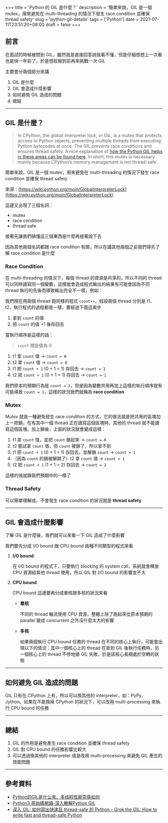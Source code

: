 +++
title = 'Python 的 GIL 是什麼？'
description = '簡單來說，GIL 是一個 mutex，用來避免在 multi-threading 的情況下發生 race condition 並確保 thread safety'
slug = 'python-gil-details'
tags = ['Python']
date = 2021-07-11T23:51:20+08:00
draft = false
+++

## 前言

在面試的時候被問到 GIL，雖然我是直接回答說我看不懂，但是仔細想想上一次看也是快一年前了，於是想趁報到前再來挑戰一次 GIL

主要會分兩個部分來講

1. GIL 是什麼
2. GIL 會造成什麼影響
3. 如何避免 GIL 造成的問題
4. 總結

---

## GIL 是什麼？

> In CPython, the global interpreter lock, or GIL, is a mutex that protects access to Python objects, preventing multiple threads from executing Python bytecodes at once. The GIL prevents race conditions and ensures thread safety. A nice explanation of [how the Python GIL helps in these areas can be found here](https://python.land/python-concurrency/the-python-gil). In short, this mutex is necessary mainly because CPython’s memory management is not thread-safe.

簡單來說，GIL 是一個 mutex，用來避免在 multi-threading 的情況下發生 race condition 並確保 thread safety

來源：[https://wiki.python.org/moin/GlobalInterpreterLock](https://wiki.python.org/moin/GlobalInterpreterLock)

這邊又出現了三個名詞：

- mutex
- race condition
- thread safe

接著先讓我們搞懂這三個東西是什麼再接著說下去

因為其他兩個名詞都跟 race condition 有關，所以在講其他兩個之前我們得先了解 race condition 是什麼

### Race Condition

在 multi-threading 的情況下，每個 thread 的資源是共享的，所以不同的 thread 可以同時讀寫同一個變數，這樣就會造成程式輸出的結果有可能會因為不同 thread 執行的先後而導致輸出完全不一樣，例如：

我們現在用兩個 thread 跑同樣的程式 `count++`，假設兩個 thread 分別是 t1、t2，執行程式的過程都是一樣，要經過下面這兩步

1. 拿到 `count` 的值
2. 把 `count` 的值 +1 後存回去

當執行順序是這樣的話：

> `count` 預設值為 0

1. t1 拿 `count` 值 -> `count = 0`
2. t2 拿 `count` 值 -> `count = 0`
3. t1 把 `count + 1` (0 + 1 = 1) 存回去 -> `count = 1`
4. t2 把 `count + 1` (0 + 1 = 1) 存回去 -> `count = 1`

我們原本的預期行為是 `count = 2`，但是因為變數共用再加上這樣的執行順序就有可能導致 `count = 1`，這樣的狀況我們就稱為 **race condition**

### Mutex

Mutex 就是一種避免發生 race condition 的方式，它的做法就是把共用的區塊加上一把鎖，在有其中一個 thread 正在讀寫這個區塊時，其他的 thread 就不能讀寫這個區塊。加上鎖後，上面的狀況就會變成這樣：

1. t1 拿 `count` 值，並把 `count` 鎖起來 -> `count = 0`
2. t2 嘗試拿 `count` 值，但 `count` 被鎖了，所以拿不到
3. t1 把 `count + 1` (0 + 1 = 1) 存回去，並解鎖 `count` -> `count = 1`
4. （因為 `count` 的鎖被解開了）t2 拿 `count` 值 -> `count = 1`
5. t2 把 `count + 1` (1 + 1 = 2) 存回去 -> `count = 2`

這樣的值就跟我們預期中的一樣了

### Thread Safety

可以簡單理解成，不會發生 race condition 的狀況就是 **thread safety**

---

## GIL 會造成什麼影響

了解 GIL 是什麼後，我們就可以來看一下 GIL 造成了什麼影響

我們要先分成 I/O bound 跟 CPU bound 兩種不同類型的程式來看

1. **I/O bound**

   在 I/O bound 的程式下，只要執行 blocking 的 system call，系統就會釋放 CPU 資源給其他 thread 使用，所以 GIL 對 I/O bound 的影響並不大

2. **CPU bound**

   CPU bound 這邊要再分成單核跟多核的狀況來看

   - **單核**

     不同的 thread 輪流使用 CPU 資源，整體上除了跑起來從原本預期的 parallel 變成 concurrent 之外沒什麼太大的影響

   - **多核**

     如果兩個執行 CPU bound 任務的 thread 在不同的核心上執行，可能會出現以下的情況：其中一個核心上的 thread 在拿到 GIL 後執行任務時，另一個核心上的 thread 不停地搶 GIL 失敗，於是該核心長期處於空轉的狀態

---

## 如何避免 GIL 造成的問題

GIL 只有在 CPython 上有，所以可以換其他的 interpreter，如：PyPy、Jython。如果在不能換掉 CPython 的狀況下，可以改用 multi-processing 來執行 CPU bound 的任務

---

## 總結

1. GIL 的作用是避免產生 race condition 並確保 thread safety
2. GIL 對 CPU bound 的任務影響比較大
3. 可以透過換其他的 interpreter 或是改用 multi-processing 來避免 GIL 產生的效能問題

---

## 參考資料

- [Python的GIL是什么鬼，多线程性能究竟如何](http://cenalulu.github.io/python/gil-in-python/)
- [Python3 原始碼閱讀-深入瞭解Python GIL](https://iter01.com/510417.html)
- [深入 GIL: 如何寫出快速且 thread-safe 的 Python – Grok the GIL: How to write fast and thread-safe Python](https://blog.louie.lu/2017/05/19/深入-gil-如何寫出快速且-thread-safe-的-python-grok-the-gil-how-to-write-fast-and-thread-safe-python/)
